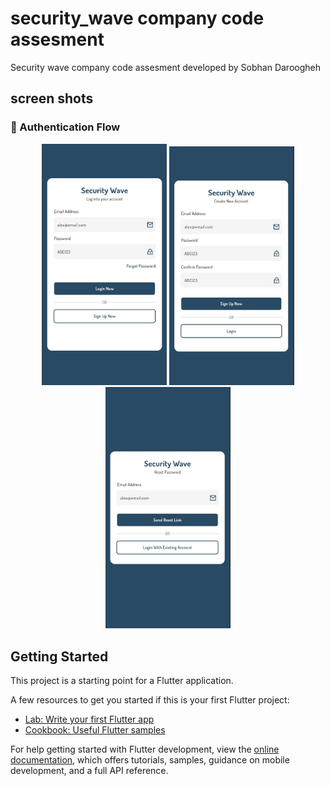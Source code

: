 # security_wave company code assesment

Security wave company code assesment developed by Sobhan Daroogheh
## screen shots
### 🔐 Authentication Flow

<p align="center">
  <img src="assets/images/login.jpg" width="200"/>
  <img src="assets/images/signup.jpg" width="200"/>
  <img src="assets/images/forget.jpg" width="200"/>
</p>

## Getting Started

This project is a starting point for a Flutter application.

A few resources to get you started if this is your first Flutter project:

- [Lab: Write your first Flutter app](https://docs.flutter.dev/get-started/codelab)
- [Cookbook: Useful Flutter samples](https://docs.flutter.dev/cookbook)

For help getting started with Flutter development, view the
[online documentation](https://docs.flutter.dev/), which offers tutorials,
samples, guidance on mobile development, and a full API reference.
